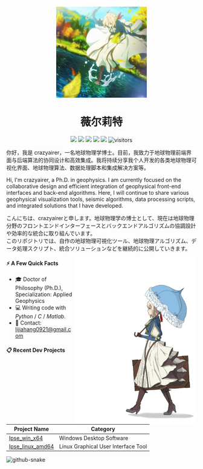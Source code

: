 <p align="center">
  <img src="https://raw.githubusercontent.com/crazyairer/crazyairer/main/icon/avatar.jpg" width="240" />
</p>
<h1 align="center">薇尔莉特</h1>

<p align="center">
  <img src="https://img.shields.io/badge/crazyairer-000000?style=flat-square&logo=github" />
  <img src="https://img.shields.io/badge/Windows-0078D6?style=flat-square&logo=windows&logoColor=white" />
  <img src="https://img.shields.io/badge/Linux-orange?style=flat-square&logo=linux" />
  <img src="https://img.shields.io/badge/Python-3CB371?style=flat-square&logo=python&logoColor=white" />
  <img src="https://img.shields.io/badge/Matlab-0076A8?style=flat-square&logo=mathworks&logoColor=white" />
  <img src="https://visitor-badge.laobi.icu/badge?page_id=crazyairer.crazyairer" alt="visitors"/>
</p>

<p align="center">

你好，我是 crazyairer，一名地球物理学博士。目前，我致力于地球物理前端界面与后端算法的协同设计和高效集成。我将持续分享我个人开发的各类地球物理可视化界面、地球物理算法、数据处理脚本和集成解决方案等。<br>

Hi, I'm crazyairer, a Ph.D. in geophysics. I am currently focused on the collaborative design and efficient integration of geophysical front-end interfaces and back-end algorithms. Here, I will continue to share various geophysical visualization tools, seismic algorithms, data processing scripts, and integrated solutions that I have developed.<br>

こんにちは、crazyairerと申します。地球物理学の博士として、現在は地球物理分野のフロントエンドインターフェースとバックエンドアルゴリズムの協調設計や効率的な統合に取り組んでいます。<br>
このリポジトリでは、自作の地球物理可視化ツール、地球物理アルゴリズム、データ処理スクリプト、統合ソリューションなどを継続的に公開していきます。
</p>

<p align="right">
  <img height="440px" src="https://raw.githubusercontent.com/crazyairer/crazyairer/main/icon/right_pic.png" align="right" alt="Violet">
</p>

#### ⚡ A Few Quick Facts

+ 🎓 Doctor of Philosophy (Ph.D.), Specialization: Applied Geophysics  
+ 💻 Writing code with *Python* / *C* / *Matlab*.  
+ 📨 Contact: [lijiahang0921@gmail.com](mailto:lijiahang0921@gmail.com)  

#### 📋 Recent Dev Projects

| Project Name              | Category                      |
|---------------------------|-------------------------------|
| [Ipse_win_x64](#)         | Windows Desktop Software              |
| [Ipse_linux_amd64](#)     | Linux Graphical User Interface Tool |

<picture>
  <source media="(prefers-color-scheme: dark)" srcset="https://crazyairer.github.io/crazyairer/github-snake-dark.svg" />
  <source media="(prefers-color-scheme: light)" srcset="https://crazyairer.github.io/crazyairer/github-snake.svg" />
  <img alt="github-snake" src="https://crazyairer.github.io/crazyairer/github-snake.svg" />
</picture>

